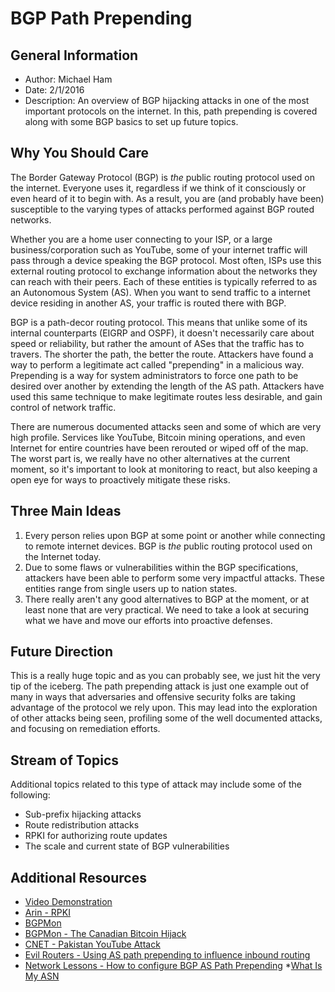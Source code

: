 # BGP Path Prepending

## General Information
* Author: Michael Ham
* Date: 2/1/2016
* Description: An overview of BGP hijacking attacks in one of the most important protocols on the internet.  In this, path prepending is covered along with some BGP basics to set up future topics.

## Why You Should Care
The Border Gateway Protocol (BGP) is *the* public routing protocol used on the internet.  Everyone uses it, regardless if we think of it consciously or even heard of it to begin with.  As a result, you are (and probably have been) susceptible to the varying types of attacks performed against BGP routed networks.  

Whether you are a home user connecting to your ISP, or a large business/corporation such as YouTube, some of your internet traffic will pass through a device speaking the BGP protocol.  Most often, ISPs use this external routing protocol to exchange information about the networks they can reach with their peers.  Each of these entities is typically referred to as an Autonomous System (AS).  When you want to send traffic to a internet device residing in another AS, your traffic is routed there with BGP.

BGP is a path-decor routing protocol. This means that unlike some of its internal counterparts (EIGRP and OSPF), it doesn't necessarily care about speed or reliability, but rather the amount of ASes that the traffic has to travers.  The shorter the path, the better the route. Attackers have found a way to perform a legitimate act called "prepending" in a malicious way.  Prepending is a way for system administrators to force one path to be desired over another by extending the length of the AS path.  Attackers have used this same technique to make legitimate routes less desirable, and gain control of network traffic.

There are numerous documented attacks seen and some of which are very high profile.  Services like YouTube, Bitcoin mining operations, and even Internet for entire countries have been rerouted or wiped off of the map.  The worst part is, we really have no other alternatives at the current moment, so it's important to look at monitoring to react, but also keeping a open eye for ways to proactively mitigate these risks.  

## Three Main Ideas
1. Every person relies upon BGP at some point or another while connecting to remote internet devices.  BGP is *the* public routing protocol used on the Internet today.
2. Due to some flaws or vulnerabilities within the BGP specifications, attackers have been able to perform some very impactful attacks.  These entities range from single users up to nation states.
3. There really aren't any good alternatives to BGP at the moment, or at least none that are very practical.  We need to take a look at securing what we have and move our efforts into proactive defenses.

## Future Direction
This is a really huge topic and as you can probably see, we just hit the very tip of the iceberg.  The path prepending attack is just one example out of many in ways that adversaries and offensive security folks are taking advantage of the protocol we rely upon.  This may lead into the exploration of other attacks being seen, profiling some of the well documented attacks, and focusing on remediation efforts.

## Stream of Topics
Additional topics related to this type of attack may include some of the following:
* Sub-prefix hijacking attacks
* Route redistribution attacks
* RPKI for authorizing route updates
* The scale and current state of BGP vulnerabilities

## Additional Resources
* [Video Demonstration](https://youtu.be/SucGk2ZWxCs)
* [Arin - RPKI](https://www.arin.net/resources/rpki/)
* [BGPMon](http://www.bgpmon.net/)
* [BGPMon - The Canadian Bitcoin Hijack](http://www.bgpmon.net/the-canadian-bitcoin-hijack/)
* [CNET - Pakistan YouTube Attack](http://www.cnet.com/news/how-pakistan-knocked-youtube-offline-and-how-to-make-sure-it-never-happens-again/)
* [Evil Routers - Using AS path prepending to influence inbound routing](http://evilrouters.net/2009/03/07/using-as-path-prepending-to-influence-inbound-routing/)
* [Network Lessons - How to configure BGP AS Path Prepending](https://networklessons.com/bgp/how-to-configure-bgp-as-path-prepending/)
*[What Is My ASN](http://www.whatismyasn.org)


